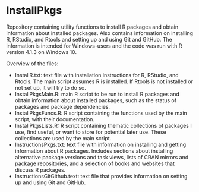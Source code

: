 # InstallPkgs

Repository containing utility functions to install R packages and obtain
information about installed packages. Also contains information on installing R,
RStudio, and Rtools and setting up and using Git and GitHub.
The information is intended for Windows-users and the code was run with R
version 4.1.3 on Windows 10.

Overview of the files:

- InstallR.txt: text file with installation instructions for R, RStudio, and
  Rtools. The main script assumes R is installed. If Rtools is not installed or
  not set up, it will try to do so.
- InstallPkgsMain.R: main R script to be run to install R packages and obtain
  information about installed packages, such as the status of packages and
  package dependencies.
- InstallPkgsFuncs.R: R script containing the functions used by the main script,
  with their documentation.
- InstallPkgsLists.R: R script containing thematic collections of packages I
  use, find useful, or want to store for potential later use. These collections
  are used by the main script.
- InstructionsPkgs.txt: text file with information on installing and getting
  information about R packages. Includes sections about installing alternative
  package versions and task views, lists of CRAN mirrors and package
  repositories, and a selection of books and websites that discuss R packages.
- InstructionsGitGithub.text: text file that provides information on setting up
  and using Git and GitHub.
